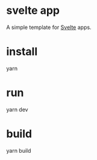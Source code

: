 # svelte app

A simple template for [Svelte](https://svelte.dev) apps.

# install
yarn

# run
yarn dev

# build
yarn build

